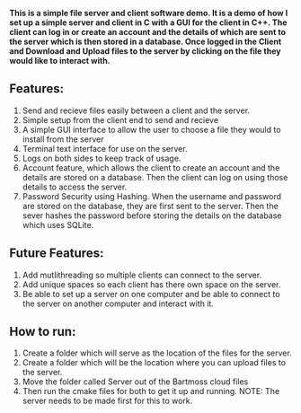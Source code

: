 ****This is a simple file server and client software demo. It is a demo of how I set up a simple server and client in C with a GUI for the client in C++. The client can log in or create an account and the details of which are sent to the server which is then stored in a database. Once logged in the Client and Download and Upload files to the server by clicking on the file they would like to interact with.**** 

## **Features:**

1. Send and recieve files easily between a client and the server.
2. Simple setup from the client end to send and recieve
3. A simple GUI interface to allow the user to choose a file they would to install from the server
4. Terminal text interface for use on the server.
5. Logs on both sides to keep track of usage.
6. Account feature, which allows the client to create an account and the details are stored on a database. Then the client can log on using those details to access the server.
7. Password Security using Hashing. When the username and password are stored on the database, they are first sent to the server. Then the sever hashes the password before storing the details on the database which uses SQLite.

## **Future Features:**

1. Add mutlithreading so multiple clients can connect to the server.
2. Add unique spaces so each client has there own space on the server.
3. Be able to set up a server on one computer and be able to connect to the server on another computer and interact with it.


## **How to run:**
1. Create a folder which will serve as the location of the files for the server.
2. Create a folder which will be the location where you can upload files to the server.
3. Move the folder called Server out of the Bartmoss cloud files
4. Then run the cmake files for both to get it up and running. NOTE: The server needs to be made first for this to work. 

   

